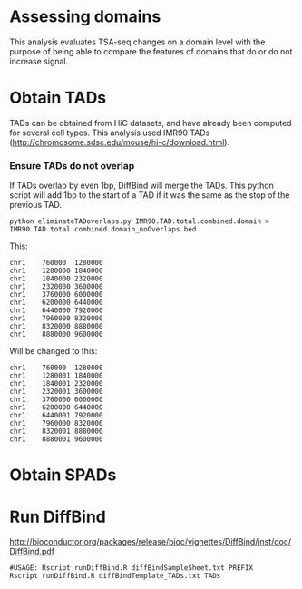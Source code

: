 # Assessing domains
This analysis evaluates TSA-seq changes on a domain level with the purpose of being able to compare the features of domains that do or do not increase signal. 
# Obtain TADs
TADs can be obtained from HiC datasets, and have already been computed for several cell types. This analysis used IMR90 TADs (http://chromosome.sdsc.edu/mouse/hi-c/download.html).
### Ensure TADs do not overlap
If TADs overlap by even 1bp, DiffBind will merge the TADs. This python script will add 1bp to the start of a TAD if it was the same as the stop of the previous TAD.
```
python eliminateTADoverlaps.py IMR90.TAD.total.combined.domain > IMR90.TAD.total.combined.domain_noOverlaps.bed
```
This:
```
chr1	760000	1280000
chr1	1280000	1840000
chr1	1840000	2320000
chr1	2320000	3600000
chr1	3760000	6000000
chr1	6200000	6440000
chr1	6440000	7920000
chr1	7960000	8320000
chr1	8320000	8880000
chr1	8880000	9600000
```
Will be changed to this:
```
chr1	760000	1280000
chr1	1280001	1840000
chr1	1840001	2320000
chr1	2320001	3600000
chr1	3760000	6000000
chr1	6200000	6440000
chr1	6440001	7920000
chr1	7960000	8320000
chr1	8320001	8880000
chr1	8880001	9600000
```
# Obtain SPADs

# Run DiffBind
http://bioconductor.org/packages/release/bioc/vignettes/DiffBind/inst/doc/DiffBind.pdf
```
#USAGE: Rscript runDiffBind.R diffBindSampleSheet.txt PREFIX
Rscript runDiffBind.R diffBindTemplate_TADs.txt TADs
```

